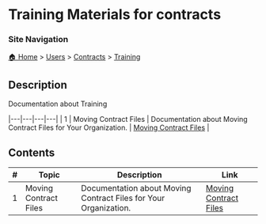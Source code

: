 <!-- description: Documentation about Training -->
# Training Materials for contracts

### Site Navigation
[🏠 Home](../../../README.md) > [Users](../../README.md) > [Contracts](../README.md) > [Training](README.md)

## Description
Documentation about Training

|---|---|---|---|
| 1 | Moving Contract Files | Documentation about Moving Contract Files for Your Organization. | [Moving Contract Files](moving-contract-files.md) |

## Contents

| **#** | **Topic** | **Description** | **Link** |
|---|---|---|---|
| 1 | Moving Contract Files | Documentation about Moving Contract Files for Your Organization. | [Moving Contract Files](moving-contract-files.md) |
